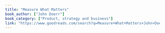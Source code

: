 ```yaml
---
title: "Measure What Matters"
book_author: ["John Doerr"]
book_category: ["Product, strategy and business"]
link: "https://www.goodreads.com/search?q=Measure+What+Matters+John+Doerr"
---
```

